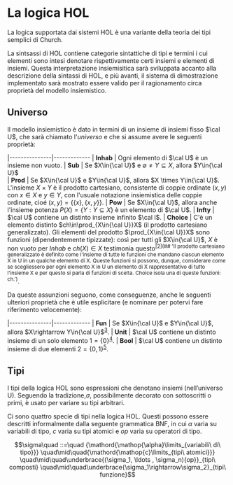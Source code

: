 # La logica HOL

La logica supportata dai sistemi HOL è una variante della teoria dei tipi semplici di Church. 

La sintsassi di HOL contiene categorie sintattiche di tipi e termini i cui elementi sono
intesi denotare rispettivamente certi insiemi e elementi di insiemi. Questa interpretazione insiemisitica sarà sviluppata accanto alla descrizione della sintassi di HOL, e più avanti, il sistema di dimostrazione implementato sarà mostrato essere valido per il ragionamento circa proprietà del modello insiemistico.

## Universo

Il modello insiemistico è dato in termini di un insieme di insiemi fisso $\cal U$, che sarà chiamato l'*universo* e che si assume avere le seguenti proprietà:

|---------------|-------------
| **Inhab**     | Ogni elemento di $\cal U$ è un insieme non vuoto.
| **Sub**       | Se $X\in{\cal U}$ e $\emptyset\not=Y\subseteq X$, allora $Y\in{\cal U}$  
| **Prod**      | Se $X\in{\cal U}$ e $Y\in{\cal U}$, allora $X \times Y\in{\cal U}$. L'insieme $X\times Y$ è il prodotto cartesiano, consistente di coppie ordinate $(x,y)$ con $x\in X$ e $y\in Y$, con l'usuale notazione insiemistica delle coppie ordinate, cioé $(x,y)=\{\{x\},\{x,y\}\}$.
| **Pow**       | Se $X\in{\cal U}$, allora anche l'insieme potenza $P(X)=\{Y:Y\subseteq X\}$ è un elemento di $\cal U$.
| **Infty**     | $\cal U$ contiene un distinto insieme infinito $\cal I$.
| **Choice**    | C'è un elemento distinto $ch\in\prod_{X\in{\cal U}}X$ (il prodotto cartesiano generalizzato). Gli elementi del prodotto $\prod_{X\in{\cal U}}X$ sono funzioni (dipendentemente tipizzate): così per tutti gli $X\in{\cal U}$, $X$ è non vuoto per *Inhab* e $ch(X)\in X$ testimonia questo<sup>[2](## 'Il prodotto cartesiano generalizzato  è definito come l'insieme di tutte le funzioni che mandano ciascun elemento X in U in un qualche elemento di X. Queste funzioni si possono, dunque, considerare come se scegliessero per ogni elemento X in U un elemento di X rappresentativo di tutto l'insieme X e per questo si parla di funzioni di scelta. Choice isola una di queste funzioni: ch.')</sup>.

Da queste assunzioni seguono, come conseguenze, anche le seguenti ulteriori proprietà che è utile esplicitare (e nominare per potervi fare riferimento velocemente):

|---------------|-------------
| **Fun**       | Se $X\in{\cal U}$ e $Y\in{\cal U}$, allora $X\rightarrow Y\in{\cal U}$<sup>[3](## 'Nella teoria degli insiemi le funzioni sono identificate dai loro grafi, che sono certi insiemi di coppie ordinate. Cosı̀ l’insieme X -> Y di tutte le funzioni da un insieme X a un insieme Y è un sottoinsieme di P(X × Y); ed è un insieme non vuoto quando Y non è vuoto. Cosı̀ Sub, Prod e Pow insieme implicano che U soddisfi la proprietà Fun.')</sup>. 
| **Unit**      | $\cal U$ contiene un distinto insieme di un solo elemento $1=\{0\}$<sup>[4](## 'Iterando Prod, si ottiene che il prodotto cartesiano di qualsiasi numero finito, diverso da zero, di insiemi in U è ancora in U. U contiene anche il prodotto cartesiano di nessun insieme, il che equivale a dire che contiene un insieme di un unico elemento (in virtù di Sub applicato a qualsiasi insieme in U e Infty garantisce che ce n’è uno); per precisione, Unit isola un particolare insieme di un solo elemento.')</sup>.
| **Bool**      | $\cal U$ contiene un distinto insieme di due elementi $2=\{0,1\}$<sup>[5](## 'Analogamente a Unit, a causa di Sub e Infty, U contiene insiemi di due elementi, uno dei quali viene isolato.')</sup>.

## Tipi

I tipi della logica HOL sono espressioni che denotano insiemi (nell’universo U). Seguendo la tradizione,$\sigma$, possibilmente decorato con sottoscritti o primi, è usato per variare su tipi arbitrari.

Ci sono quattro specie di tipi nella logica HOL. Questi possono essere descritti informalmente dalla seguente grammatica BNF, in cui $\alpha$ varia su variabili di tipo, $c$ varia su tipi atomici e $op$ varia su operatori di tipo.

$$\sigma\quad ::=\quad {\mathord{\mathop{\alpha}\limits_{variabili\ di\ tipo}}}
        \quad\mid\quad{\mathord{\mathop{c}\limits_{tipi\ atomici}}}
        \quad\mid\quad\underbrace{(\sigma_1, \ldots , \sigma_n){op}}_{tipi\ composti}
        \quad\mid\quad\underbrace{\sigma_1\rightarrow\sigma_2}_{tipi\ funzione}$$